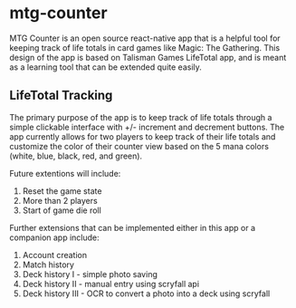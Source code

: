 # mtg-counter

MTG Counter is an open source react-native app that is a helpful tool for keeping track of life totals in card games like Magic: The Gathering. This design of the app is based on Talisman Games LifeTotal app, and is meant as a learning tool that can be extended quite easily.

## LifeTotal Tracking

The primary purpose of the app is to keep track of life totals through a simple clickable interface with +/- increment and decrement buttons. The app currently allows for two players to keep track of their life totals and customize the color of their counter view based on the 5 mana colors (white, blue, black, red, and green).

Future extentions will include:

1. Reset the game state
2. More than 2 players
3. Start of game die roll

Further extensions that can be implemented either in this app or a companion app include:

1. Account creation
2. Match history
3. Deck history I - simple photo saving
4. Deck history II - manual entry using scryfall api
5. Deck history III - OCR to convert a photo into a deck using scryfall
